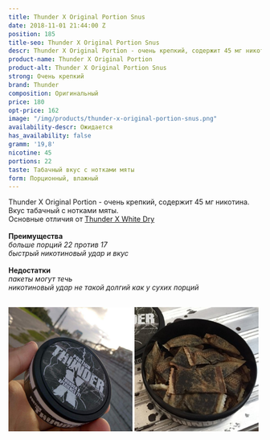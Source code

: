 ```yaml
---
title: Thunder X Original Portion Snus
date: 2018-11-01 21:44:00 Z
position: 185
title-seo: Thunder X Original Portion Snus
descr: Thunder X Original Portion - очень крепкий, содержит 45 мг никотина.
product-name: Thunder X Original Portion
product-alt: Thunder X Original Portion Snus
strong: Очень крепкий
brand: Thunder
composition: Оригинальный
price: 180
opt-price: 162
image: "/img/products/thunder-x-original-portion-snus.png"
availability-descr: Ожидается
has_availability: false
gramm: '19,8'
nicotine: 45
portions: 22
taste: Табачный вкус с нотками мяты
form: Порционный, влажный
---
```


Thunder X Original Portion - очень крепкий, содержит 45 мг никотина.<br>
Вкус табачный с нотками мяты.<br>
Основные отличия от [Thunder X White Dry](/thunder-x-white-dry)<br><br>
<b>Преимущества</b><br>
<i>больше порций 22 против 17</i><br>
<i>быстрый никотиновый удар и вкус</i><br><br>
  <b>Недостатки</b><br>
<i>пакеты могут течь</i><br>
<i>никотиновый удар не такой долгий как у сухих порций</i><br><br>
  <div class="mb-3">
  <img class="img-fluid" style="width:49%" src="/img/products/thunder-x-original/thunder-snus-original-portion.jpg" alt="Thunder X original portion snus">
  <img class="img-fluid" style="width:49%" src="/img/products/thunder-x-original/thunder-x-snus-original-portion.jpg" alt="Тандер Х снюс">
  </div>